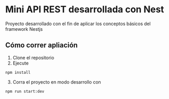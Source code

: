 # Mini API REST desarrollada con Nest

Proyecto desarrollado con el fin de aplicar los conceptos básicos del framework Nestjs

## Cómo correr apliación

1. Clone el repositorio
2. Ejecute

```
npm install
```

3. Corra el proyecto en modo desarrollo con

```
npm run start:dev
```
